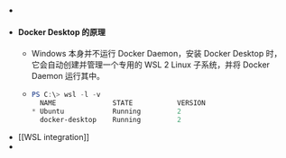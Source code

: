 -
- #### Docker Desktop 的原理
	- Windows 本身并不运行 Docker Daemon，安装 Docker Desktop 时，它会自动创建并管理一个专用的 WSL 2 Linux 子系统，并将 Docker Daemon 运行其中。
	- ```powershell
	  PS C:\> wsl -l -v
	    NAME              STATE           VERSION
	  * Ubuntu            Running         2
	    docker-desktop    Running         2
	  ```
- [[WSL integration]]
-